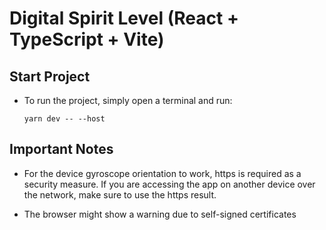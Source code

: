 # Digital Spirit Level (React + TypeScript + Vite)



## Start Project
- To run the project, simply open a terminal and run:

  ```
  yarn dev -- --host
  ```

## Important Notes
- For the device gyroscope orientation to work, https is required as a security measure. If you are accessing the app on another device over the network, make sure to use the https result.

- The browser might show a warning due to self-signed certificates
